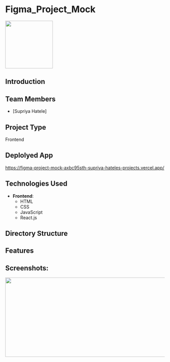 # Figma_Project_Mock


<img src="" width="150px">

## Introduction
 

## Team Members

-  [Supriya Hatele] 
   
       

## Project Type
Frontend 

## Deplolyed App
   https://figma-project-mock-axbc95sth-supriya-hateles-projects.vercel.app/
    
## Technologies Used

- **Frontend**:
  - HTML
  - CSS
  - JavaScript
  - React.js


## Directory Structure


## Features

## Screenshots:
<img src="" height="250px" width="700px">




